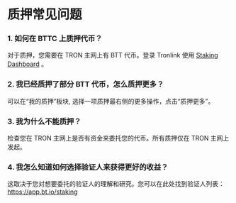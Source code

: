 # 质押常见问题

### 1. 如何在 BTTC 上质押代币？

对于质押，您需要在 TRON 主网上有 BTT 代币。登录 Tronlink 使用 [Staking Dashboard](https://app.bt.io/staking) 。

### 2. 我已经质押了部分 BTT 代币，怎么质押更多？

可以在“我的质押”板块, 选择一项质押最右侧的更多操作，点击“质押更多”。

### 3. 我为什么不能质押？

检查您在 TRON 主网上是否有资金来委托您的代币。所有质押仅在 TRON 主网上发起。

### 4. 我怎么知道如何选择验证人来获得更好的收益？

这取决于您对想要委托的验证人的理解和研究。您可以在此处找到验证人列表：https://app.bt.io/staking


